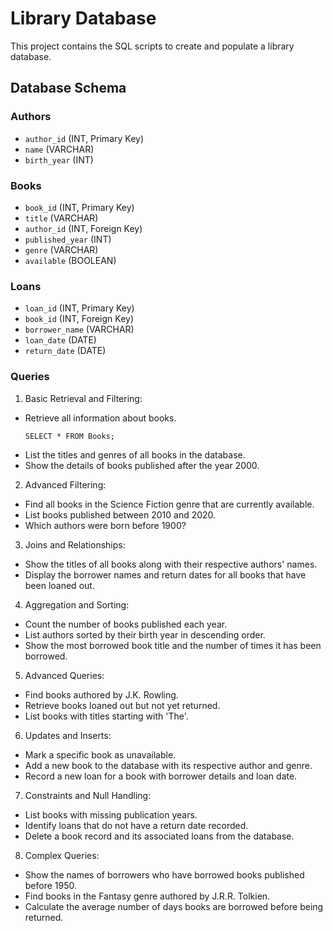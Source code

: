 # Library Database

This project contains the SQL scripts to create and populate a library database.

## Database Schema

### Authors
- `author_id` (INT, Primary Key)
- `name` (VARCHAR)
- `birth_year` (INT)

### Books
- `book_id` (INT, Primary Key)
- `title` (VARCHAR)
- `author_id` (INT, Foreign Key)
- `published_year` (INT)
- `genre` (VARCHAR)
- `available` (BOOLEAN)

### Loans 
- `loan_id` (INT, Primary Key)
- `book_id` (INT, Foreign Key)
- `borrower_name` (VARCHAR)
- `loan_date` (DATE)
- `return_date` (DATE)

### Queries
1. Basic Retrieval and Filtering:

- Retrieve all information about books.
  ```
  SELECT * FROM Books;
  ```
- List the titles and genres of all books in the database.
- Show the details of books published after the year 2000.

2. Advanced Filtering:

- Find all books in the Science Fiction genre that are currently available.
- List books published between 2010 and 2020.
- Which authors were born before 1900?

3. Joins and Relationships:

- Show the titles of all books along with their respective authors' names.
- Display the borrower names and return dates for all books that have been loaned out.

4. Aggregation and Sorting:

- Count the number of books published each year.
- List authors sorted by their birth year in descending order.
- Show the most borrowed book title and the number of times it has been borrowed.

5. Advanced Queries:

- Find books authored by J.K. Rowling.
- Retrieve books loaned out but not yet returned.
- List books with titles starting with 'The'.

6. Updates and Inserts:

- Mark a specific book as unavailable.
- Add a new book to the database with its respective author and genre.
- Record a new loan for a book with borrower details and loan date.

7. Constraints and Null Handling:

- List books with missing publication years.
- Identify loans that do not have a return date recorded.
- Delete a book record and its associated loans from the database.

8. Complex Queries:

- Show the names of borrowers who have borrowed books published before 1950.
- Find books in the Fantasy genre authored by J.R.R. Tolkien.
- Calculate the average number of days books are borrowed before being returned.
